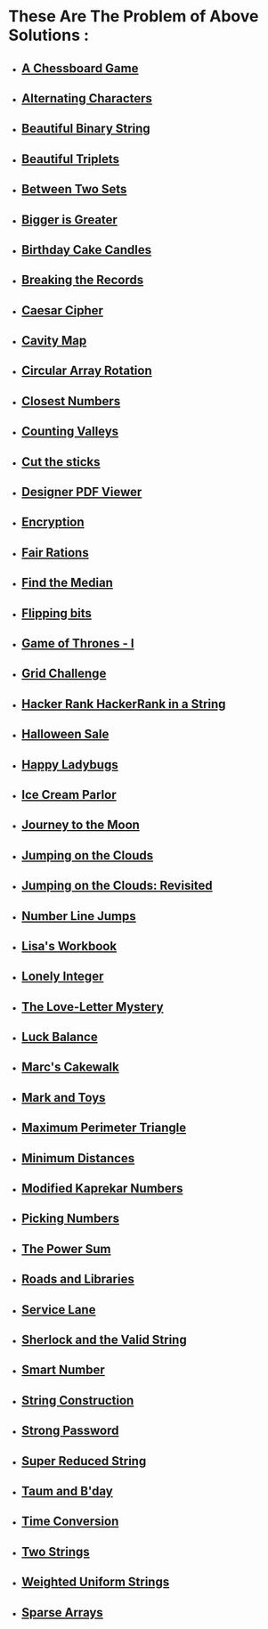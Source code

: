 # These Are The Problem of Above Solutions :
 
 * ## [A Chessboard Game](https://www.hackerrank.com/challenges/a-chessboard-game-1/problem)
 * ## [Alternating Characters](https://www.hackerrank.com/challenges/alternating-characters/problem)
 * ## [Beautiful Binary String](https://www.hackerrank.com/challenges/beautiful-binary-string/problem)
 * ## [Beautiful Triplets](https://www.hackerrank.com/challenges/beautiful-triplets/problem)
 * ## [Between Two Sets](https://www.hackerrank.com/challenges/between-two-sets/problem)
 * ## [Bigger is Greater](https://www.hackerrank.com/challenges/bigger-is-greater/problem)
 * ## [Birthday Cake Candles](https://www.hackerrank.com/challenges/birthday-cake-candles/problem)
 * ## [Breaking the Records](https://www.hackerrank.com/challenges/breaking-best-and-worst-records/problem)
 * ## [Caesar Cipher](https://www.hackerrank.com/challenges/caesar-cipher-1/problem)
 * ## [Cavity Map](https://www.hackerrank.com/challenges/cavity-map/problem)
 * ## [Circular Array Rotation](https://www.hackerrank.com/challenges/circular-array-rotation/problem)
 * ## [Closest Numbers](https://www.hackerrank.com/challenges/closest-numbers/problem)
 * ## [Counting Valleys](https://www.hackerrank.com/challenges/counting-valleys/problem)
 * ## [Cut the sticks](https://www.hackerrank.com/challenges/cut-the-sticks/problem)
 * ## [Designer PDF Viewer](https://www.hackerrank.com/challenges/designer-pdf-viewer/problem)
 * ## [Encryption](https://www.hackerrank.com/challenges/encryption/problem)
 * ## [Fair Rations](https://www.hackerrank.com/challenges/fair-rations/problem)
 * ## [Find the Median](https://www.hackerrank.com/challenges/find-the-median/problem)
 * ## [Flipping bits](https://www.hackerrank.com/challenges/flipping-bits/problem)
 * ## [Game of Thrones - I](https://www.hackerrank.com/challenges/game-of-thrones/problem)
 * ## [Grid Challenge](https://www.hackerrank.com/challenges/grid-challenge/problem)
 * ## [Hacker Rank HackerRank in a String](https://prosenc.blogspot.com/2017/04/hacker-rank-hackerrank-in-string.html)
 * ## [Halloween Sale](https://www.hackerrank.com/challenges/halloween-sale/problem)
 * ## [Happy Ladybugs](https://www.hackerrank.com/challenges/happy-ladybugs/problem)
 * ## [Ice Cream Parlor](https://www.hackerrank.com/challenges/icecream-parlor/problem)
 * ## [Journey to the Moon](https://www.hackerrank.com/challenges/journey-to-the-moon/problem)
 * ## [Jumping on the Clouds](https://www.hackerrank.com/challenges/jumping-on-the-clouds/problem)
 * ## [Jumping on the Clouds: Revisited](https://www.hackerrank.com/challenges/jumping-on-the-clouds-revisited/problem)
 * ## [Number Line Jumps](https://www.hackerrank.com/challenges/kangaroo/problem)
 * ## [Lisa's Workbook](https://www.hackerrank.com/challenges/lisa-workbook/problem)
 * ## [Lonely Integer](https://www.hackerrank.com/challenges/lonely-integer/problem)
 * ## [The Love-Letter Mystery](https://www.hackerrank.com/challenges/the-love-letter-mystery/problem)
 * ## [Luck Balance](https://www.hackerrank.com/challenges/luck-balance/problem)
 * ## [Marc's Cakewalk](https://www.hackerrank.com/challenges/marcs-cakewalk/problem)
 * ## [Mark and Toys](https://www.hackerrank.com/challenges/mark-and-toys/problem)
 * ## [Maximum Perimeter Triangle](https://www.hackerrank.com/challenges/maximum-perimeter-triangle/problem)
 * ## [Minimum Distances](https://www.hackerrank.com/challenges/minimum-distances/problem)
 * ## [Modified Kaprekar Numbers](https://www.hackerrank.com/challenges/kaprekar-numbers/problem)
 * ## [Picking Numbers](https://www.hackerrank.com/challenges/picking-numbers/problem)
 * ## [The Power Sum](https://www.hackerrank.com/challenges/the-power-sum/problem)
 * ## [Roads and Libraries](https://www.hackerrank.com/challenges/torque-and-development/problem)
 * ## [Service Lane](https://www.hackerrank.com/challenges/service-lane/problem)
 * ## [Sherlock and the Valid String](https://www.hackerrank.com/challenges/sherlock-and-valid-string/problem)
 * ## [Smart Number](https://www.hackerrank.com/challenges/smart-number/problem)
 * ## [String Construction](https://www.hackerrank.com/challenges/string-construction/problem)
 * ## [Strong Password](https://www.hackerrank.com/challenges/strong-password/problem)
 * ## [Super Reduced String](https://www.hackerrank.com/challenges/reduced-string/problem)
 * ## [Taum and B'day](https://www.hackerrank.com/challenges/taum-and-bday/problem)
 * ## [Time Conversion](https://www.hackerrank.com/challenges/time-conversion/problem)
 * ## [Two Strings](https://www.hackerrank.com/challenges/two-strings/problem)
 * ## [Weighted Uniform Strings](https://www.hackerrank.com/challenges/weighted-uniform-string/problem)
 * ## [Sparse Arrays](https://www.hackerrank.com/challenges/sparse-arrays/problem)

 
